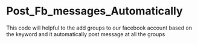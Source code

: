 # Post_Fb_messages_Automatically

This code will helpful to the add groups to our facebook account based on the keyword
and it automatically post message at all the groups

